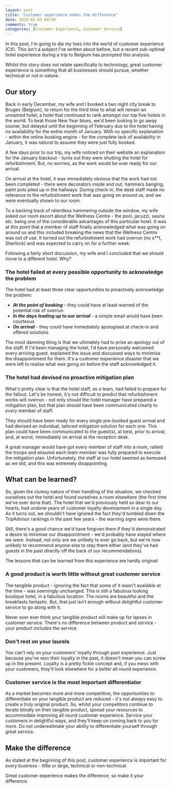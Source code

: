 ```yaml
---
layout: post
title: "Customer experience makes the difference"
date: 2015-02-03 09:56
comments: true
categories: [Customer Experience, Customer Service]
---
```

In this post, I'm going to dip my toes into the world of customer experience (CX). This isn't a subject I've written about before, but a recent sub-optimal hotel experience during a trip to Belgium has prompted this analysis.

Whilst this story does not relate specifically to technology, great customer experience is something that all businesses should pursue, whether technical or not in nature.

Our story
---------

Back in early December, my wife and I booked a two night city break to Bruges (Belgium), to return for the third time to what will remain an unnamed hotel, a hotel that continued to rank amongst our top five hotels in the world. To beat those New Year blues, we'd been looking to go away sooner, but delayed until the beginning of February due to the hotel having no availability for the entire month of January. With no specific explanation - within the online booking engine - for the complete lack of availability in January, it was natural to assume they were just fully booked.

A few days prior to our trip, my wife noticed on their website an explanation for the January blackout - turns out they were shutting the hotel for refurbishment. But, no worries, as the work would be over ready for our arrival.

On arrival at the hotel, it was immediately obvious that the work had not been completed - there were decorators inside and out, hammers banging, paint pots piled up in the hallways. During check-in, the desk staff made no reference to the refurbishment work that was going on around us, and we were eventually shown to our room.

To a backing track of relentless hammering outside the window, my wife asked our room escort about the Wellness Centre - the pool, jacuzzi, sauna etc. being one of the considerable advantages of this particular hotel. It was at this point that a member of staff finally acknowledged what was going on around us and this included breaking the news that the Wellness Centre was out of use. It turned out the refurbishment work had overrun (no s**t, Sherlock) and was expected to carry on for a further week.

Following a fairly short discussion, my wife and I concluded that we should move to a different hotel. Why?

### The hotel failed at every possible opportunity to acknowledge the problem

The hotel had at least three clear opportunities to proactively acknowledge the problem:

- ***At the point of booking*** - they could have at least warned of the potential risk of overrun
- ***In the days leading up to our arrival*** - a simple email would have been courteous
- ***On arrival*** - they could have immediately apologised at check-in and offered solutions

The most damning thing is that we ultimately had to prise an apology out of the staff. If I'd been managing the hotel, I'd have personally welcomed every arriving guest, explained the issue and discussed ways to minimise the disappointment for them. It's a customer experience disaster that we were left to realise what was going on before the staff acknowledged it.

### The hotel had devised no proactive mitigation plan

What's pretty clear is that the hotel staff, as a team, had failed to prepare for the fallout. Let's be honest, it's not difficult to predict that refurbishment works will overrun - not only should the hotel manager have prepared a mitigation plan, but that plan should have been communicated clearly to _every_ member of staff.

They should have been ready for every single pre-booked guest arrival and had devised an individual, tailored mitigation solution for each one. This plan could have been communicated to the guest(s), at best, prior to arrival, and, at worst, immediately on arrival at the reception desk.

A great manager would have got every member of staff into a room, rallied the troops and ensured each team member was fully prepared to execute the mitigation plan. Unfortunately, the staff at our hotel seemed as bemused as we did, and this was extremely disappointing.

What can be learned?
--------------------

So, given the clumsy nature of their handling of the situation, we checked ourselves out the hotel and found ourselves a room elsewhere (the first time we've ever done that). The hotel that we'd previously held so dear to our hearts, had undone years of customer loyalty development in a single day. As it turns out, we shouldn't have ignored the fact they'd tumbled down the TripAdvisor rankings in the past few years - the warning signs were there.

Still, there's a good chance we'd have forgiven them if they'd demonstrated a desire to minimise our disappointment - we'd probably have stayed where we were. Instead, not only are we unlikely to ever go back, but we're now unlikely to recommend anyone else to stay there either (and they've had guests in the past directly off the back of our recommendations).

The lessons that can be learned from this experience are hardly original:

### A good product is worth little without great customer service

The tangible product - ignoring the fact that some of it wasn't available at the time - was seemingly unchanged. This is still a fabulous looking boutique hotel, in a fabulous location. The rooms are beautiful and the breakfasts fantastic. But, that just isn't enough without delightful customer service to go along with it.

Never ever ever think your tangible product will make up for lapses in customer service. There's no difference between product and service - your product _includes_ the service.

### Don't rest on your laurels

You can't rely on your customers' loyalty through past experience. Just because you've won their loyalty in the past, it doesn't mean you can screw up in the present. Loyalty is a pretty fickle concept and, if you mess with your customers, they'll look elsewhere for a better all round experience.

### Customer service is the most important differentiator

As a market becomes more and more competitive, the opportunities to differentiate on your tangible product are reduced - it's not always easy to create a truly original product. So, whilst your competitors continue to iterate blindly on their tangible product, spread your resources to accommodate improving all round customer experience. Service your customers in delightful ways, and they'll keep on coming back to you for more. Do not underestimate your ability to differentiate yourself through great service.

Make the difference
-------------------

As stated at the beginning of this post, customer experience is important for _every_ business - little or large, technical or non-technical.

Great customer experience makes the difference, so make it your difference.
